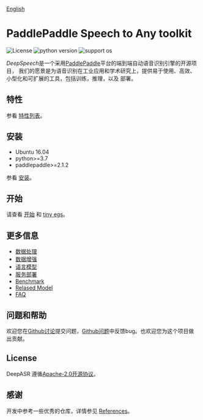 [English](README.md)

# PaddlePaddle Speech to Any toolkit

![License](https://img.shields.io/badge/license-Apache%202-red.svg)
![python version](https://img.shields.io/badge/python-3.7+-orange.svg)
![support os](https://img.shields.io/badge/os-linux-yellow.svg)

*DeepSpeech*是一个采用[PaddlePaddle](https://github.com/PaddlePaddle/Paddle)平台的端到端自动语音识别引擎的开源项目，
我们的愿景是为语音识别在工业应用和学术研究上，提供易于使用、高效、小型化和可扩展的工具，包括训练，推理，以及  部署。

## 特性

 参看 [特性列表](doc/src/feature_list.md)。


## 安装

* Ubuntu 16.04
* python>=3.7
* paddlepaddle>=2.1.2

参看 [安装](doc/src/install.md)。

## 开始

请查看 [开始](doc/src/getting_started.md) 和 [tiny egs](examples/tiny/s0/README.md)。

## 更多信息

* [数据处理](doc/src/data_preparation.md)  
* [数据增强](doc/src/augmentation.md)  
* [语言模型](doc/src/ngram_lm.md)  
* [服务部署](doc/src/server.md)  
* [Benchmark](doc/src/benchmark.md)  
* [Relased Model](doc/src/released_model.md)  
* [FAQ](doc/src/faq.md)  

## 问题和帮助

欢迎您在[Github讨论](https://github.com/PaddlePaddle/DeepSpeech/discussions)提交问题，[Github问题](https://github.com/PaddlePaddle/models/issues)中反馈bug。也欢迎您为这个项目做出贡献。

## License

DeepASR 遵循[Apache-2.0开源协议](./LICENSE)。

## 感谢

开发中参考一些优秀的仓库，详情参见 [References](doc/src/reference.md)。
